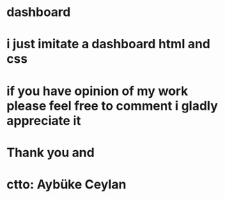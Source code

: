 # dashboard
# i just imitate a dashboard html and css
# if you have opinion of my work please feel free to comment i gladly appreciate it
# Thank you and
# ctto: Aybüke Ceylan
